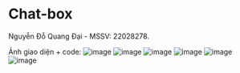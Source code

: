 # Chat-box
Nguyễn Đỗ Quang Đại - MSSV: 22028278.

Ảnh giao diện + code:
![image](https://github.com/NguyenDoQuangDai/Chat-box/assets/125963029/90e0d129-8805-4c85-9ce1-3777f714ac9d)
![image](https://github.com/NguyenDoQuangDai/Chat-box/assets/125963029/c3e7949d-e60c-4a33-baa9-e4543c53b9c4)
![image](https://github.com/NguyenDoQuangDai/Chat-box/assets/125963029/8ae238bf-6865-4e97-b2bb-7a11dc12856b)
![image](https://github.com/NguyenDoQuangDai/Chat-box/assets/125963029/b58cf167-1857-499c-aa12-a96d21203dab)
![image](https://github.com/NguyenDoQuangDai/Chat-box/assets/125963029/be4bef26-241e-4c1f-a158-1efc6a7ab029)
![image](https://github.com/NguyenDoQuangDai/Chat-box/assets/125963029/de0ff283-8175-4644-bdb7-16b28c80650c)
